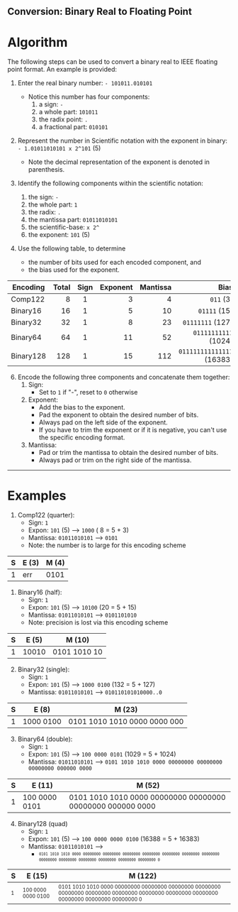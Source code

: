 ## Conversion: Binary Real to Floating Point

# Algorithm
The following steps can be used to convert a binary real to IEEE floating point format.  An example is provided:

1. Enter the real binary number: ``- 101011.010101``
   - Notice this number has four components:
     1. a sign: ``-``
     2. a whole part: ``101011``
     3. the radix point: ``.``
     3. a fractional part: ``010101``
3. Represent the number in Scientific notation with the exponent in binary: ``- 1.01011010101 x 2^101`` (5)
   - Note the decimal representation of the exponent is denoted in parenthesis.
4. Identify the following components within the scientific notation:
   1. the sign: ``-``
   2. the whole part: ``1``
   3. the radix: ``.``
   4. the mantissa part: ``01011010101``
   5. the scientific-base: ``x 2^``
   6. the exponent: ``101`` (5)

5. Use the following table, to determine
   - the number of bits used for each encoded component, and 
   - the bias used for the exponent.

| Encoding  | Total | Sign | Exponent | Mantissa |  Bias |
| --------- | ----: | :--: | -------: | -------: | ----: |
| Comp122   |     8 |  1   |  3       |        4 |  ``011`` (3) |
| Binary16  |    16 |  1   |  5       |       10 |  ``01111`` (15) |
| Binary32  |    32 |  1   |  8       |       23 |  ``01111111`` (127) |
| Binary64  |    64 |  1   |  11      |       52 |  ``01111111111`` (1024) |
| Binary128 |   128 |  1   |  15      |      112 | ``011111111111111`` (16383) |


6. Encode the following three components and concatenate them together:
   1. Sign: 
      - Set to ``1`` if "-", reset to ``0`` otherwise
   2. Exponent: 
      - Add the bias to the exponent.
      - Pad the exponent to obtain the desired number of bits.
      - Always pad on the left side of the exponent.
      - If you have to trim the exponent or if it is negative, you can't use the specific encoding format.
   3. Mantissa: 
      - Pad or trim the mantissa to obtain the desired number of bits.
      - Always pad or trim on the right side of the mantissa.

----
# Examples

1. Comp122 (quarter):
   - Sign: ``1``
   - Expon: ``101`` (5) -->  ``1000`` ( 8 = 5 + 3)
   - Mantissa: ``01011010101`` --> ``0101`` 
   - Note: the number is to large for this encoding scheme

| S  | E (3)  | M (4) | 
| -- | ------ | ----- | 
| 1  |  err   |  0101 | 

1. Binary16 (half):
   - Sign: ``1``
   - Expon: ``101`` (5) -->  ``10100`` (20 = 5 + 15)
   - Mantissa: ``01011010101`` --> ``0101101010`` 
   - Note: precision is lost via this encoding scheme

| S  | E (5)  | M (10) | 
| -- | ------ | ----- | 
| 1  |  10010 |  0101 1010 10 | 


2. Binary32 (single):   
   - Sign: ``1``
   - Expon: ``101`` (5) -->  ``1000 0100`` (132 = 5 + 127)
   - Mantissa: ``01011010101`` --> ``010110101010000..0`` 

| S  | E (8)  | M (23) | 
| -- | ------ | ----- | 
| 1  |  1000 0100 |  0101 1010 1010 0000 0000 000 | 

3. Binary64 (double):
   - Sign: ``1``
   - Expon: ``101`` (5) -->  ``100 0000 0101`` (1029 = 5 + 1024)
   - Mantissa: ``01011010101`` --> ``0101 1010 1010 0000 00000000 00000000 00000000 000000 0000`` 

| S  | E (11)  | M (52) | 
| -- | ------ | ----- | 
| 1  |  100 0000 0101 |  0101 1010 1010 0000 00000000 00000000 00000000 000000 0000 | 


4. Binary128 (quad)
   - Sign: ``1``
   - Expon: ``101`` (5) -->  ``100 0000 0000 0100`` (16388 = 5 + 16383)
   - Mantissa: ``01011010101`` -->
     - <sup><sub>``0101 1010 1010 0000 00000000 00000000 00000000 00000000 00000000 00000000 00000000 00000000 00000000 00000000 00000000 00000000 00000000 0`` </sup></sub>

| S  | E (15)  | M (122) | 
| -- | ------ | ----- | 
| <sup><sub> 1 </sub></sup> |  <sup><sub>100 0000 0000 0100</sub></sup> | <sup><sub> 0101 1010 1010 0000 00000000 00000000 00000000 00000000 00000000 00000000 00000000 00000000 00000000 00000000 00000000 00000000 00000000 0</sub></sup> |

